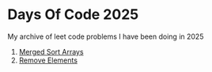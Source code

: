 # Days Of Code 2025 

My archive of leet code problems I have been doing in 2025 

1. [Merged Sort Arrays](https://github.com/wongandydev/DaysOfCode2025/blob/main/01-merged_sorted_array.swift)
2. [Remove Elements](https://github.com/wongandydev/DaysOfCode2025/blob/main/02-removeElement.swift)